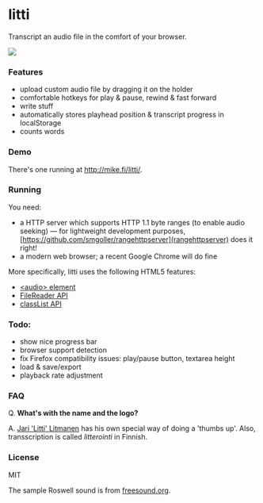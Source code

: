 litti
=====

Transcript an audio file in the comfort of your browser.

![](https://raw.github.com/mieky/litti/master/litti.png)

### Features

- upload custom audio file by dragging it on the holder
- comfortable hotkeys for play & pause, rewind & fast forward
- write stuff
- automatically stores playhead position & transcript progress in localStorage
- counts words

### Demo

There's one running at http://mike.fi/litti/.

### Running

You need:
- a HTTP server which supports HTTP 1.1 byte ranges (to enable audio seeking)
&mdash; for lightweight development purposes, [https://github.com/smgoller/rangehttpserver](rangehttpserver) does it right!
- a modern web browser; a recent Google Chrome will do fine

More specifically, litti uses the following HTML5 features:

- [&lt;audio&gt; element](http://caniuse.com/audio)
- [FileReader API](http://caniuse.com/filereader)
- [classList API](http://caniuse.com/classlist)

### Todo:

- show nice progress bar
- browser support detection
- fix Firefox compatibility issues: play/pause button, textarea height
- load & save/export
- playback rate adjustment

### FAQ

Q. **What's with the name and the logo?**

A. [Jari 'Litti' Litmanen](https://en.wikipedia.org/wiki/Jari_Litmanen) has his own special way of doing a 'thumbs up'. Also, transscription is called *litterointi* in Finnish.

### License

MIT

The sample Roswell sound is from [freesound.org](http://www.freesound.org/people/ERH/sounds/36105/).
